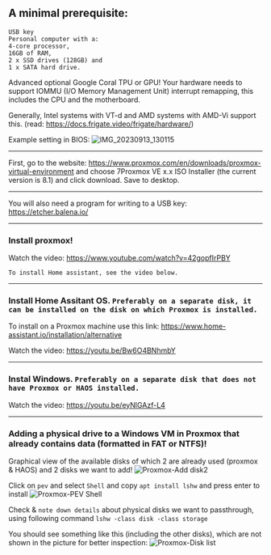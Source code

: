 ## A minimal prerequisite:
```
USB key
Personal computer with a:
4-core processor, 
16GB of RAM, 
2 x SSD drives (128GB) and 
1 x SATA hard drive.
```
Advanced optional Google Coral TPU or GPU!
Your hardware needs to support IOMMU (I/O Memory Management Unit) interrupt remapping, this includes the CPU and the motherboard.

Generally, Intel systems with VT-d and AMD systems with AMD-Vi support this.
(read: https://docs.frigate.video/frigate/hardware/)

Example setting in BIOS: ![IMG_20230913_130115](https://github.com/Trzinka/HA-Windows-VM-on-Proxmox/assets/40424965/c83c12be-9c9a-439f-88ee-f2d638fc5770)

**********************************************************************************************************************************

First, go to the website: https://www.proxmox.com/en/downloads/proxmox-virtual-environment 
and choose 7Proxmox VE x.x ISO Installer (the current version is 8.1) 
and click download. 
Save to desktop.

**********************************************************************************************************************************

You will also need a program for writing to a USB key: https://etcher.balena.io/

**********************************************************************************************************************************

### Install proxmox!

Watch the video: https://www.youtube.com/watch?v=42gopfIrPBY

```To install Home assistant, see the video below.```

**********************************************************************************************************************************

### Install Home Assitant OS. `Preferably on a separate disk, it can be installed on the disk on which Proxmox is installed.`

To install on a Proxmox machine use this link: https://www.home-assistant.io/installation/alternative

Watch the video: https://youtu.be/Bw6O4BNhmbY

**********************************************************************************************************************************

### Instal Windows. `Preferably on a separate disk that does not have Proxmox or HAOS installed.`

Watch the video: https://youtu.be/eyNlGAzf-L4

**********************************************************************************************************************************

### Adding a physical drive to a Windows VM in Proxmox that already contains data (formatted in FAT or NTFS)!

Graphical view of the available disks of which 2 are already used (proxmox & HAOS) and 2 disks we want to add!
![Proxmox-Add disk2](https://github.com/Trzinka/HA-Windows-VM-on-Proxmox/assets/40424965/10d177ed-2116-48c7-90e0-66392bbf270f)


Click on `pev` and select `Shell` and copy  `apt install lshw` and press enter to install
![Proxmox-PEV Shell](https://github.com/Trzinka/HA-Windows-VM-on-Proxmox/assets/40424965/1ee419a0-4e55-482a-8a6e-8bb803db0d5c)

Check & `note down details` about physical disks we want to passthrough, using following command `lshw -class disk -class storage`

You should see something like this (including the other disks), which are not shown in the picture for better inspection:
![Proxmox-Disk list](https://github.com/Trzinka/HA-Windows-VM-on-Proxmox/assets/40424965/5f5a2c79-d500-4037-ad0f-74f5667f091c)
